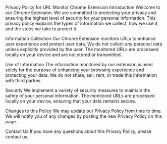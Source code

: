 Privacy Policy for URL Monitor Chrome Extension
Introduction
Welcome to our Chrome Extension. We are committed to protecting your privacy and ensuring the highest level of security for your personal information. This privacy policy explains the types of information we collect, how we use it, and the steps we take to protect it.

Information Collection
Our Chrome Extension monitors URLs to enhance user experience and protect user data. We do not collect any personal data unless explicitly provided by the user. The monitored URLs are processed locally on your device and are not stored or transmitted.

Use of Information
The information monitored by our extension is used solely for the purpose of enhancing your browsing experience and protecting your data. We do not share, sell, rent, or trade this information with third parties.

Security
We implement a variety of security measures to maintain the safety of your personal information. The monitored URLs are processed locally on your device, ensuring that your data remains secure.

Changes to this Policy
We may update our Privacy Policy from time to time. We will notify you of any changes by posting the new Privacy Policy on this page.

Contact Us
If you have any questions about this Privacy Policy, please contact us.
